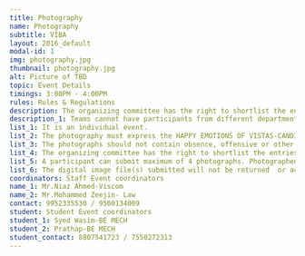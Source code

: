```yaml
---
title: Photography
name: Photography
subtitle: VIBA
layout: 2016_default
modal-id: 1
img: photography.jpg
thumbnail: photography.jpg
alt: Picture of TBD
topic: Event Details
timings: 3:00PM - 4:00PM
rules: Rules & Regulations
description: The organizing committee has the right to shortlist the entries, if the entries are too many.
description_1: Teams cannot have participants from different departments.
list_1: It is an individual event.
list_2: The photography must express the HAPPY EMOTIONS OF VISTAS-CANDID PHOTOGRAPHY.
list_3: The photographs should not contain obsence, offensive or other objectionable content.
list_4: The organizing committee has the right to shortlist the entries, if the entries are too many.
list_5: A participant can submit maximum of 4 photographs. Photographed images have to be mailed to the email id velsstars2k18@gmail.com.The images should be submitted on or before 04th April 2018.
list_6: The digital image file(s) submitted will not be returned  or acknowledged.
coordinators: Staff Event coordinators
name_1: Mr.Niaz Ahmed-Viscom
name_2: Mr.Mohammed Zeejin- Law
contact: 9952335530 / 9500134009
student: Student Event coordinators
student_1: Syed Wasim-BE MECH
student_2: Prathap-BE MECH
student_contact: 8807541723 / 7550272313
---
```

